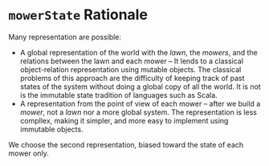 # `mowerState` Rationale

Many representation are possible:

 * A global representation of the world with the _lawn_, the _mowers_, and the relations between the lawn and each mower
   – It lends to a classical object-relation representation using mutable objects. The classical problems of this 
   approach are the difficulty of keeping track of past states of the system without doing a global copy of all the 
   world. It is not is the immutable state tradition of languages such as Scala.
 * A representation from the point of view of each mower – after we build a _mower_, not a _lawn_ nor a more global 
   system. The representation is less compllex,  making it simpler, and more easy to 
   implement using immutable objects.
   
We choose the second representation, biased toward the state of each mower only.

